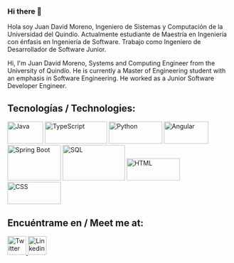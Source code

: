 ### Hi there 👋

Hola soy Juan David Moreno, Ingeniero de Sistemas y Computación de la Universidad del Quindío. Actualmente estudiante de Maestría en Ingeniería con énfasis en Ingeniería de Software. Trabajo como Ingeniero de Desarrollador de Software Junior. 

Hi, I'm Juan David Moreno, Systems and Computing Engineer from the University of Quindío. He is currently a Master of Engineering student with an emphasis in Software Engineering. He worked as a Junior Software Developer Engineer.


## Tecnologías / Technologies: 

<div style="display: inline;">
<img src="https://1000marcas.net/wp-content/uploads/2020/11/Java-logo.png" alt="Java" style="width:80px;height:50px;">
<img src="http://cdn.shopify.com/s/files/1/0609/2639/4596/articles/que-es-typescript-1658755532025_47a3ff42-50f3-4968-a9ed-6cca8e24185a.jpg?v=1675279891" alt="TypeScript" style="width:140px;height:50px;">
<img src="https://upload.wikimedia.org/wikipedia/commons/thumb/f/f8/Python_logo_and_wordmark.svg/2560px-Python_logo_and_wordmark.svg.png" alt="Python" style="width:120px;height:50px;">
<img src="https://static.platzi.com/media/user_upload/angular-logo-png-a589f06a-12a5-45b0-821d-6b85d66c6d92.jpg" alt="Angular" style="width:100px;height:50px;">
</div>
<br>
<div style="display: inline;margin-left: auto;margin-right: auto;width: 40%;">
<img src="https://www.learnfly.com/img/post_img/1324041535_1_o5fmjktpdjtbhge2mijo6w.jpeg" alt="Spring Boot" style="width:120px;height:80px;">
<img src="https://img2.freepng.es/20180320/cqq/kisspng-microsoft-sql-server-computer-programming-table-qu-sql-file-icon-5ab0cfc857b139.1362772015215369683592.jpg" alt="SQL" style="width:140px;height:80px;">
<img src="https://encrypted-tbn0.gstatic.com/images?q=tbn:ANd9GcR1N8BTfYhwnCoc01RMQg6angZwq3lmhW_2Gg&usqp=CAU" alt="HTML" style="width:120px;height:50px;">
<img src="https://w7.pngwing.com/pngs/146/54/png-transparent-css-button-icon.png" alt="CSS" style="width:120px;height:50px;">
</div>


## Encuéntrame en / Meet me at:

<a href="https://twitter.com/JuanNebraska" target="_blank">
  <img src="https://www.asoaga.com/wp-content/uploads/2019/02/icono-twitter.png" alt="Twitter" style="width:42px;height:42px;">
</a>
<a href="https://www.linkedin.com/in/juan-david-moreno-cifuentes-2a165521a/" target="_blank">
  <img src="https://play-lh.googleusercontent.com/kMofEFLjobZy_bCuaiDogzBcUT-dz3BBbOrIEjJ-hqOabjK8ieuevGe6wlTD15QzOqw" alt="Linkedin" style="width:42px;height:42px;">
</a>

<!--
**JuanMorenoC/JuanMorenoC** is a ✨ _special_ ✨ repository because its `README.md` (this file) appears on your GitHub profile.

Here are some ideas to get you started:

- 🔭 I’m currently working on ...
- 🌱 I’m currently learning ...
- 👯 I’m looking to collaborate on ...
- 🤔 I’m looking for help with ...
- 💬 Ask me about ...
- 📫 How to reach me: ...
- 😄 Pronouns: ...
- ⚡ Fun fact: ...
-->
